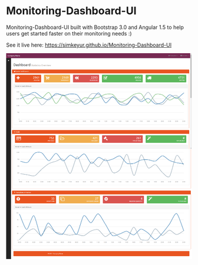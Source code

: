 # Monitoring-Dashboard-UI
Monitoring-Dashboard-UI built with Bootstrap 3.0 and Angular 1.5 to help users get started faster on their monitoring needs :)

See it live here: 
https://simkeyur.github.io/Monitoring-Dashboard-UI

![Alt text](/screencapture-simkeyur-github-io-DashboardUI-1498762476831.png "Screenshot")
